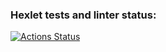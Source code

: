 ### Hexlet tests and linter status:
[![Actions Status](https://github.com/seenerve/frontend-project-44/workflows/hexlet-check/badge.svg)](https://github.com/seenerve/frontend-project-44/actions)